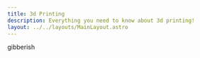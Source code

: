```yaml
---
title: 3d Printing
description: Everything you need to know about 3d printing!
layout: ../../layouts/MainLayout.astro
---
```


gibberish
